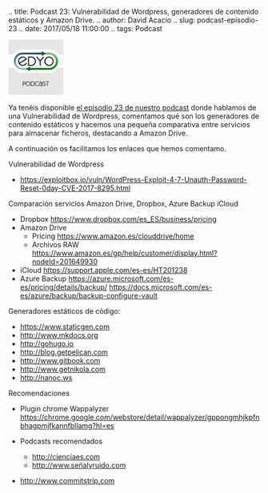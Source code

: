 .. title: Podcast 23: Vulnerabilidad de Wordpress, generadores de contenido estáticos y Amazon Drive.
.. author: David Acacio
.. slug: podcast-episodio-23
.. date: 2017/05/18 11:00:00
.. tags: Podcast


<img src='/images/edyo-podcast.png' alt='EDyO Podcast' class='align-right' height='110' width='110'/>

Ya tenéis disponible [el episodio 23 de nuestro podcast](http://podcast.edyo.es/podcast/edyo-23.mp3) donde hablamos de una Vulnerabilidad de Wordpress, comentamos qué son los generadores de contenido estáticos y hacemos una pequeña comparativa entre servicios para almacenar ficheros, destacando a Amazon Drive.

A continuación os facilitamos los enlaces que hemos comentamo.

<!-- TEASER_END -->


Vulnerabilidad de Wordpress
   * https://exploitbox.io/vuln/WordPress-Exploit-4-7-Unauth-Password-Reset-0day-CVE-2017-8295.html


Comparación servicios Amazon Drive, Dropbox, Azure Backup iCloud


   * Dropbox
        https://www.dropbox.com/es_ES/business/pricing
   * Amazon Drive
      * Pricing https://www.amazon.es/clouddrive/home
      * Archivos RAW https://www.amazon.es/gp/help/customer/display.html?nodeId=201649930
   * iCloud
        https://support.apple.com/es-es/HT201238
   * Azure Backup
        https://azure.microsoft.com/es-es/pricing/details/backup/
https://docs.microsoft.com/es-es/azure/backup/backup-configure-vault


Generadores estáticos de código:

   * https://www.staticgen.com
   * http://www.mkdocs.org
   * http://gohugo.io
   * http://blog.getpelican.com
   * http://www.gitbook.com
   * http://www.getnikola.com
   * http://nanoc.ws


Recomendaciones


   * Plugin chrome Wappalyzer https://chrome.google.com/webstore/detail/wappalyzer/gppongmhjkpfnbhagpmjfkannfbllamg?hl=es


   * Podcasts recomendados
      * http://cienciaes.com
      * http://www.señalyruido.com

   * http://www.commitstrip.com
